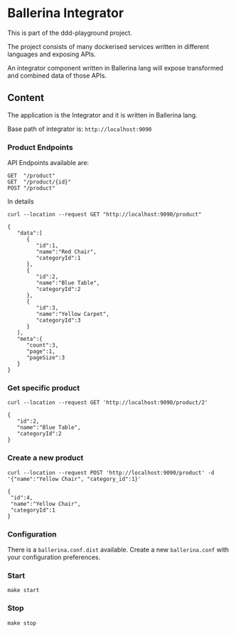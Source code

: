 # Ballerina Integrator

This is part of the ddd-playground project.

The project consists of many dockerised services written in different languages and exposing APIs.

An integrator component written in Ballerina lang will expose transformed and combined data of those APIs.

## Content

The application is the Integrator and it is written in Ballerina lang.

Base path of integrator is: `http://localhost:9090`

### Product Endpoints
API Endpoints available are:
```
GET  "/product"
GET  "/product/{id}"
POST "/product"
```
In details
```
curl --location --request GET "http://localhost:9090/product"

{
   "data":[
      {
         "id":1,
         "name":"Red Chair",
         "categoryId":1
      },
      {
         "id":2,
         "name":"Blue Table",
         "categoryId":2
      },
      {
         "id":3,
         "name":"Yellow Carpet",
         "categoryId":3
      }
   ],
   "meta":{
      "count":3,
      "page":1,
      "pageSize":3
   }
}
```

### Get specific product

```
curl --location --request GET 'http://localhost:9090/product/2'

{
   "id":2,
   "name":"Blue Table",
   "categoryId":2
}
```

### Create a new product

```
curl --location --request POST 'http://localhost:9090/product' -d '{"name":"Yellow Chair", "category_id":1}'

{
 "id":4,
 "name":"Yellow Chair",
 "categoryId":1
}
```
### Configuration
There is a `ballerina.conf.dist` available.
Create a new `ballerina.conf` with your configuration preferences.

### Start
```
make start
```

### Stop
```
make stop
```